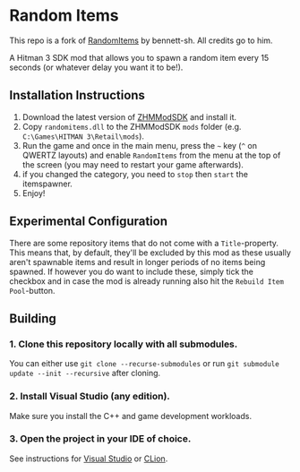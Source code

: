 # Random Items
This repo is a fork of [RandomItems](https://github.com/bennett-sh/hm-random-items) by bennett-sh. All credits go to him.

A Hitman 3 SDK mod that allows you to spawn a random item every 15 seconds (or whatever delay you want it to be!).




## Installation Instructions

1. Download the latest version of [ZHMModSDK](https://github.com/OrfeasZ/ZHMModSDK) and install it.
2. Copy `randomitems.dll` to the ZHMModSDK `mods` folder (e.g. `C:\Games\HITMAN 3\Retail\mods`).
3. Run the game and once in the main menu, press the `~` key (`^` on QWERTZ layouts) and enable `RandomItems` from the menu at the top of the screen (you may need to restart your game afterwards).
4. if you changed the category, you need to `stop` then `start` the itemspawner.
5. Enjoy!

## Experimental Configuration
There are some repository items that do not come with a `Title`-property. This means that, by default, they'll be excluded by this mod as these usually aren't spawnable items and result in longer periods of no items being spawned. If however you do want to include these, simply tick the checkbox and in case the mod is already running also hit the `Rebuild Item Pool`-button.

## Building

### 1. Clone this repository locally with all submodules.

You can either use `git clone --recurse-submodules` or run `git submodule update --init --recursive` after cloning.

### 2. Install Visual Studio (any edition).

Make sure you install the C++ and game development workloads.

### 3. Open the project in your IDE of choice.

See instructions for [Visual Studio](https://github.com/OrfeasZ/ZHMModSDK/wiki/Setting-up-Visual-Studio-for-development) or [CLion](https://github.com/OrfeasZ/ZHMModSDK/wiki/Setting-up-CLion-for-development).
